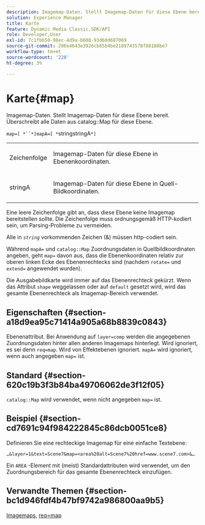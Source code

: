 ```yaml
---
description: Imagemap-Daten. Stellt Imagemap-Daten für diese Ebene bereit. Überschreibt alle Daten aus der Katalogzuordnung für diese Ebene.
solution: Experience Manager
title: Karte
feature: Dynamic Media Classic,SDK/API
role: Developer,User
exl-id: 7c1fbb50-98ec-4d9a-b608-93d60d687069
source-git-commit: 206e4643e3926cb85b4be2189743578f88180be7
workflow-type: tm+mt
source-wordcount: '228'
ht-degree: 3%

---
```


# Karte{#map}

Imagemap-Daten. Stellt Imagemap-Daten für diese Ebene bereit. Überschreibt alle Daten aus catalog::Map für diese Ebene.

`map=[ *``*]mapA=[ *`stringstringA`*]`

<table id="simpletable_2E32B25D5F6246A18A8AF817903877ED"> 
 <tr class="strow"> 
  <td class="stentry"> <p><span class="codeph"> <span class="varname"> Zeichenfolge</span></span> </p></td> 
  <td class="stentry"> <p>Imagemap-Daten für diese Ebene in Ebenenkoordinaten. </p></td> 
 </tr> 
 <tr class="strow"> 
  <td class="stentry"> <p><span class="codeph"> <span class="varname"> stringA</span></span> </p></td> 
  <td class="stentry"> <p>Imagemap-Daten für diese Ebene in Quell-Bildkoordinaten. </p></td> 
 </tr> 
</table>

Eine leere Zeichenfolge gibt an, dass diese Ebene keine Imagemap bereitstellen sollte. Die Zeichenfolge muss ordnungsgemäß HTTP-kodiert sein, um Parsing-Probleme zu vermeiden.

Alle in *`string`* vorkommenden Zeichen (&amp;) müssen http-codiert sein.

Während `mapA=` und `catalog::Map` Zuordnungsdaten in Quellbildkoordinaten angeben, geht `map=` davon aus, dass die Ebenenkoordinaten relativ zur oberen linken Ecke des Ebenenrechtecks sind (nachdem `rotate=` und `extend=` angewendet wurden).

Die Ausgabebildkarte wird immer auf das Ebenenrechteck gekürzt. Wenn das Attribut `shape` weggelassen oder auf `default` gesetzt wird, wird das gesamte Ebenenrechteck als Imagemap-Bereich verwendet.

## Eigenschaften {#section-a18d9ea95c71414a905a68b8839c0843}

Ebenenattribut. Bei Anwendung auf `layer=comp` werden die angegebenen Zuordnungsdaten hinter allen anderen Imagemaps hinterlegt. Wird ignoriert, es sei denn `req=map`. Wird von Effektebenen ignoriert. `mapA=` wird ignoriert, wenn auch angegeben  `map=` ist.

## Standard {#section-620c19b3f3b84ba49706062de3f12f05}

`catalog::Map` wird verwendet, wenn nicht angegeben  `map=` ist.

## Beispiel {#section-cd7691c94f984222845c86dcb0051ce8}

Definieren Sie eine rechteckige Imagemap für eine einfache Textebene:

`…&layer=1&text=Scene7&map=<area%20alt=Scene7%20href=www.scene7.com>&…`

Ein `AREA` -Element mit (meist) Standardattributen wird verwendet, um den Zuordnungsbereich für das gesamte Ebenenrechteck einzufügen.

## Verwandte Themen {#section-bc1d946fdf4b47bf9742a986800aa9b5}

[Imagemaps](../../../../../is-api/http-ref/image-serving-api-ref/c-http-protocol-reference/c-syntax-and-features/r-image-maps.md#reference-ff7d1bac2a064104b0c508a81316fdab),  [req=map](../../../../../is-api/http-ref/image-serving-api-ref/c-http-protocol-reference/c-command-reference/r-req/r-req.md#reference-907cdb4a97034db7ad94695f25552e76)

